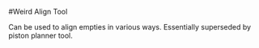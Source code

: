 #Weird Align Tool  
  
Can be used to align empties in various ways. Essentially superseded by piston planner tool.  